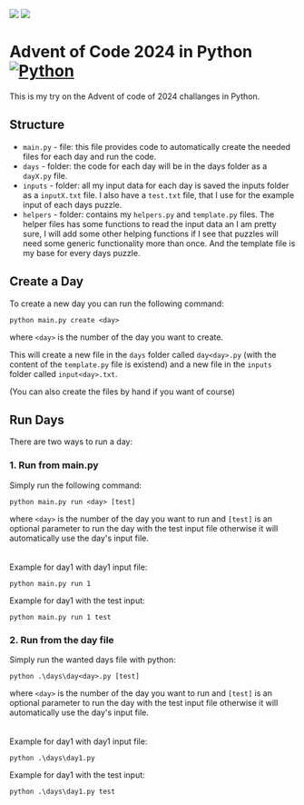 ![](https://img.shields.io/badge/stars%20⭐-4-yellow)
![](https://img.shields.io/badge/days%20completed%20📅-2-blue)

# Advent of Code 2024 in Python [![Python](https://skillicons.dev/icons?i=python)](https://skillicons.dev)

This is my try on the Advent of code of 2024 challanges in Python.

<!-- I managed to complete 13 days (some only part 1) and got a total of 25 stars. -->

## Structure

- `main.py` - file: this file provides code to automatically create the needed files for each day and run the code.
- `days` - folder: the code for each day will be in the days folder as a `dayX.py` file.
- `inputs` - folder: all my input data for each day is saved the inputs folder as a `inputX.txt` file. I also have a `test.txt` file, that I use for the example input of each days puzzle.
- `helpers` - folder: contains my `helpers.py` and `template.py` files. The helper files has some functions to read the input data an I am pretty sure, I will add some other helping functions if I see that puzzles will need some generic functionality more than once. And the template file is my base for every days puzzle.

## Create a Day

To create a new day you can run the following command:

`python main.py create <day>`

where `<day>` is the number of the day you want to create.

This will create a new file in the `days` folder called `day<day>.py` (with the content of the `template.py` file is existend) and a new file in the `inputs` folder called `input<day>.txt`.

(You can also create the files by hand if you want of course)

## Run Days

There are two ways to run a day:

### 1. Run from main.py

Simply run the following command:

`python main.py run <day> [test]`

where `<day>` is the number of the day you want to run and `[test]` is an optional parameter to run the day with the test input file otherwise it will automatically use the day's input file.
<br><br><br>
Example for day1 with day1 input file:

`python main.py run 1`

Example for day1 with the test input:

`python main.py run 1 test`

### 2. Run from the day file

Simply run the wanted days file with python:

`python .\days\day<day>.py [test]`

where `<day>` is the number of the day you want to run and `[test]` is an optional parameter to run the day with the test input file otherwise it will automatically use the day's input file.
<br><br><br>
Example for day1 with day1 input file:

`python .\days\day1.py`

Example for day1 with the test input:

`python .\days\day1.py test`
